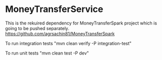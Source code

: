 # MoneyTransferService
This is the rekuired dependency for MoneyTransferSpark project which is going to be pushed separately.
https://github.com/agrsachin81/MoneyTransferSpark


To run integration tests "mvn clean verify -P integration-test"

To run unit tests "mvn clean test -P dev"

